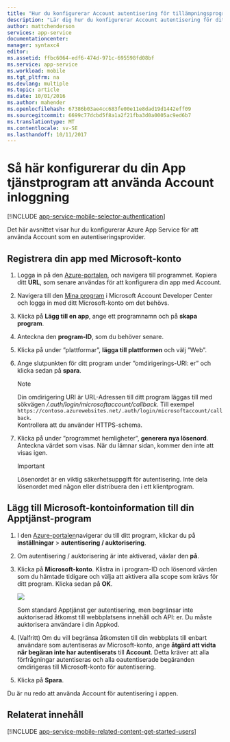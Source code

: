 ```yaml
---
title: "Hur du konfigurerar Account autentisering för tillämpningsprogrammet Apptjänster"
description: "Lär dig hur du konfigurerar Account autentisering för ditt program med App-tjänster."
author: mattchenderson
services: app-service
documentationcenter: 
manager: syntaxc4
editor: 
ms.assetid: ffbc6064-edf6-474d-971c-695598fd08bf
ms.service: app-service
ms.workload: mobile
ms.tgt_pltfrm: na
ms.devlang: multiple
ms.topic: article
ms.date: 10/01/2016
ms.author: mahender
ms.openlocfilehash: 67386b03ae4cc683fe00e11e8dad19d1442eff09
ms.sourcegitcommit: 6699c77dcbd5f8a1a2f21fba3d0a0005ac9ed6b7
ms.translationtype: MT
ms.contentlocale: sv-SE
ms.lasthandoff: 10/11/2017
---
```

# <a name="how-to-configure-your-app-service-application-to-use-microsoft-account-login"></a>Så här konfigurerar du din App tjänstprogram att använda Account inloggning
[!INCLUDE [app-service-mobile-selector-authentication](../../includes/app-service-mobile-selector-authentication.md)]

Det här avsnittet visar hur du konfigurerar Azure App Service för att använda Account som en autentiseringsprovider. 

## <a name="register-microsoft-account"></a>Registrera din app med Microsoft-konto
1. Logga in på den [Azure-portalen], och navigera till programmet. Kopiera ditt **URL**, som senare användas för att konfigurera din app med Account.
2. Navigera till den [Mina program] i Microsoft Account Developer Center och logga in med ditt Microsoft-konto om det behövs.
3. Klicka på **Lägg till en app**, ange ett programnamn och på **skapa program**.
4. Anteckna den **program-ID**, som du behöver senare. 
5. Klicka på under ”plattformar”, **lägga till plattformen** och välj ”Web”.
6. Ange slutpunkten för ditt program under ”omdirigerings-URI: er” och klicka sedan på **spara**. 
   
   > [!NOTE]
   > Din omdirigering URI är URL-Adressen till ditt program läggas till med sökvägen */.auth/login/microsoftaccount/callback*. Till exempel `https://contoso.azurewebsites.net/.auth/login/microsoftaccount/callback`.   
   > Kontrollera att du använder HTTPS-schema.
   
7. Klicka på under ”programmet hemligheter”, **generera nya lösenord**. Anteckna värdet som visas. När du lämnar sidan, kommer den inte att visas igen.

    > [!IMPORTANT]
    > Lösenordet är en viktig säkerhetsuppgift för autentisering. Inte dela lösenordet med någon eller distribuera den i ett klientprogram.

## <a name="secrets"></a>Lägg till Microsoft-kontoinformation till din Apptjänst-program
1. I den [Azure-portalen]navigerar du till ditt program, klickar du på **inställningar** > **autentisering / auktorisering**.
2. Om autentisering / auktorisering är inte aktiverad, växlar den **på**.
3. Klicka på **Microsoft-konto**. Klistra in i program-ID och lösenord värden som du hämtade tidigare och välja att aktivera alla scope som krävs för ditt program. Klicka sedan på **OK**.
   
    ![][1]
   
    Som standard Apptjänst ger autentisering, men begränsar inte auktoriserad åtkomst till webbplatsens innehåll och API: er. Du måste auktorisera användare i din Appkod.
4. (Valfritt) Om du vill begränsa åtkomsten till din webbplats till enbart användare som autentiseras av Microsoft-konto, ange **åtgärd att vidta när begäran inte har autentiserats** till **Account**. Detta kräver att alla förfrågningar autentiseras och alla oautentiserade begäranden omdirigeras till Microsoft-konto för autentisering.
5. Klicka på **Spara**.

Du är nu redo att använda Account för autentisering i appen.

## <a name="related-content"></a>Relaterat innehåll
[!INCLUDE [app-service-mobile-related-content-get-started-users](../../includes/app-service-mobile-related-content-get-started-users.md)]

<!-- Images. -->

[0]: ./media/app-service-mobile-how-to-configure-microsoft-authentication/app-service-microsoftaccount-redirect.png
[1]: ./media/app-service-mobile-how-to-configure-microsoft-authentication/mobile-app-microsoftaccount-settings.png

<!-- URLs. -->

[Mina program]: http://go.microsoft.com/fwlink/p/?LinkId=262039
[Azure-portalen]: https://portal.azure.com/
